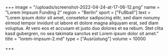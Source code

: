 +++
image = "/uploads/screenshot-2022-04-24-at-17-06-12.png"
name = "Lorem Impsum Funding 2"
region = "Berlin"
sport = ["Fußball"]
text = "Lorem ipsum dolor sit amet, consetetur sadipscing elitr, sed diam nonumy eirmod tempor invidunt ut labore et dolore magna aliquyam erat, sed diam voluptua. At vero eos et accusam et justo duo dolores et ea rebum. Stet clita kasd gubergren, no sea takimata sanctus est Lorem ipsum dolor sit amet."
title = "lorem-impsum-2.md"
type = ["Ausrüstung"]
volume = 10000

+++
